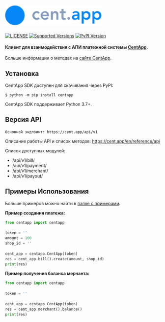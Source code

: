 # <img src="https://raw.githubusercontent.com/hteppl/centapp-sdk-python/master/docs/logo-main.svg" alt="logo-main" height="66">

[![LICENSE](https://img.shields.io/pypi/l/centapp)](https://pypi.org/project/centapp)
[![Supported Versions](https://img.shields.io/pypi/pyversions/requests.svg)](https://pypi.org/project/centapp)
[![PyPI Version](https://img.shields.io/pypi/v/centapp?color=%23e04f1f)](https://pypi.org/project/centapp)

#### Клиент для взаимодействия с АПИ платежной системы [CentApp](https://cent.app/).

Больше информации о методах на [сайте CentApp](https://cent.app/).

## Установка

CentApp SDK доступен для скачивания через PyPI:

```console
$ python -m pip install centapp
```

CentApp SDK поддерживает Python 3.7+.

## Версия API

`Основной эндпоинт: https://cent.app/api/v1`

Описание работы API и список методов: https://cent.app/en/reference/api

Список доступных модулей:

- /api/v1/bill/
- /api/v1/payment/
- /api/v1/merchant/
- /api/v1/payout/

## Примеры Использования

Больше примеров можно найти в [папке с примерами](https://github.com/hteppl/centapp-sdk-python/tree/master/examples).

**Пример создания платежа:**

```python
from centapp import centapp

token = ''
amount = 100
shop_id = ''

cent_app = centapp.CentApp(token)
res = cent_app.bill().create(amount, shop_id)
print(res)
```

**Пример получения баланса мерчанта:**

```python
from centapp import centapp

token = ''

cent_app = centapp.CentApp(token)
res = cent_app.merchant().balance()
print(res)
```

